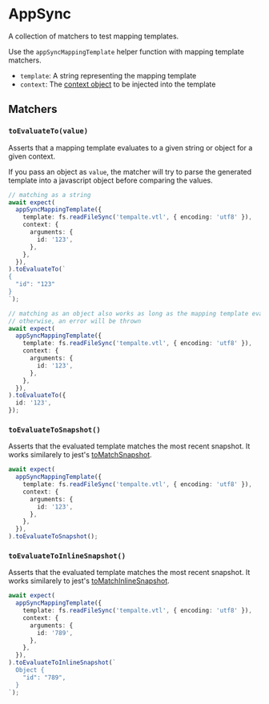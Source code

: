 # AppSync

A collection of matchers to test mapping templates.

Use the `appSyncMappingTemplate` helper function with mapping template matchers.

- `template`: A string representing the mapping template
- `context`: The [context object](https://docs.aws.amazon.com/appsync/latest/devguide/resolver-context-reference.html#accessing-the-context) to be injected into the template

## Matchers

### `toEvaluateTo(value)`

Asserts that a mapping template evaluates to a given string or object for a given context.

If you pass an object as `value`, the matcher will try to parse the generated template into a javascript object before comparing the values.

```typescript
// matching as a string
await expect(
  appSyncMappingTemplate({
    template: fs.readFileSync('tempalte.vtl', { encoding: 'utf8' }),
    context: {
      arguments: {
        id: '123',
      },
    },
  }),
).toEvaluateTo(`
{
  "id": "123"
}
`);
```

```typescript
// matching as an object also works as long as the mapping template evaluates to a valid JSON
// otherwise, an error will be thrown
await expect(
  appSyncMappingTemplate({
    template: fs.readFileSync('tempalte.vtl', { encoding: 'utf8' }),
    context: {
      arguments: {
        id: '123',
      },
    },
  }),
).toEvaluateTo({
  id: '123',
});
```

### `toEvaluateToSnapshot()`

Asserts that the evaluated template matches the most recent snapshot. It works similarely to jest's [toMatchSnapshot](https://jestjs.io/docs/expect#tomatchsnapshotpropertymatchers-hint).

```typescript
await expect(
  appSyncMappingTemplate({
    template: fs.readFileSync('tempalte.vtl', { encoding: 'utf8' }),
    context: {
      arguments: {
        id: '123',
      },
    },
  }),
).toEvaluateToSnapshot();
```

### `toEvaluateToInlineSnapshot()`

Asserts that the evaluated template matches the most recent snapshot. It works similarely to jest's [toMatchInlineSnapshot](https://jestjs.io/docs/expect#tomatchinlinesnapshotpropertymatchers-inlinesnapshot).

```typescript
await expect(
  appSyncMappingTemplate({
    template: fs.readFileSync('tempalte.vtl', { encoding: 'utf8' }),
    context: {
      arguments: {
        id: '789',
      },
    },
  }),
).toEvaluateToInlineSnapshot(`
  Object {
    "id": "789",
  }
`);
```
